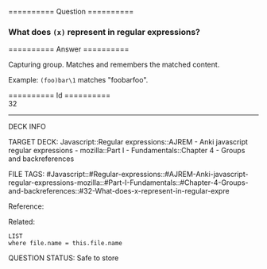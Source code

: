 ========== Question ==========  

### What does `(x)` represent in regular expressions?  

========== Answer ==========  

Capturing group. Matches and remembers the matched content.

Example: `(foo)bar\1` matches "foobarfoo".

========== Id ==========  
32

---

DECK INFO

TARGET DECK: Javascript::Regular expressions::AJREM - Anki javascript regular expressions - mozilla::Part I - Fundamentals::Chapter 4 - Groups and backreferences

FILE TAGS: #Javascript::#Regular-expressions::#AJREM-Anki-javascript-regular-expressions-mozilla::#Part-I-Fundamentals::#Chapter-4-Groups-and-backreferences::#32-What-does-x-represent-in-regular-expre

Reference:

Related:

```dataview
LIST
where file.name = this.file.name
```


QUESTION STATUS: Safe to store
